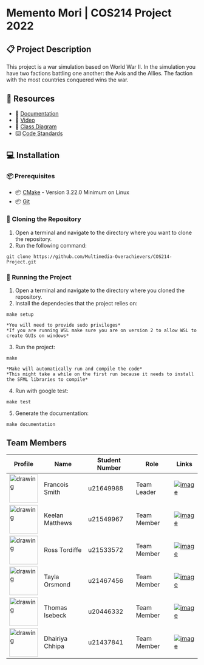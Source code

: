 # Memento Mori | COS214 Project 2022
## :clipboard: Project Description
This project is a war simulation based on World War II. In the simulation you have two factions battling one another: the Axis and the Allies. The faction with the most countries conquered wins the war.

## :memo: Resources
- :bookmark_tabs: [Documentation](https://docs.google.com/document/d/1Ya7evdNcRy57eaPhburpuBTe0nAYsRKZ/edit?usp=share_link&ouid=107703581346392061394&rtpof=true&sd=true)
- :movie_camera: [Video]()
- :page_with_curl: [Class Diagram](https://drive.google.com/file/d/10B2CfRtyiI9lyLUvEtku-rfURCmkbnhA/view?usp=share_link)
- :keyboard: [Code Standards](https://github.com/Multimedia-Overachievers/COS214-Project/blob/main/Docs/DefinitiveStyleGuide.md)

## :computer: Installation
### :package: Prerequisites
- :package: [CMake](https://cmake.org/download/) - Version 3.22.0 Minimum on Linux
- :package: [Git](https://git-scm.com/downloads)
### :floppy_disk: Cloning the Repository
1. Open a terminal and navigate to the directory where you want to clone the repository.
2. Run the following command:
```
git clone https://github.com/Multimedia-Overachievers/COS214-Project.git
```
### :wrench: Running the Project
1. Open a terminal and navigate to the directory where you cloned the repository.
2. Install the dependecies that the project relies on:
```
make setup

*You will need to provide sudo privileges*
*If you are running WSL make sure you are on version 2 to allow WSL to create GUIs on windows*
```
3. Run the project:
```
make

*Make will automatically run and compile the code*
*This might take a while on the first run because it needs to install the SFML libraries to compile*
```
4. Run with google test:
```
make test
```
5. Generate the documentation:
```
make documentation
```

## Team Members

| Profile | Name | Student Number | Role | Links |
|-|-|-|-|-|
| <img src="https://lh5.googleusercontent.com/IabfHidkavHDp04KwR8dJYypb1Dg9-0ehr64bKgsAoGt3y95J5c0N20PUHZRn_PDNbQ=w2400" alt="drawing" width="75"/>| Francois Smith | u21649988 | Team Leader | [![image](https://img.shields.io/badge/GitHub-100000?style=for-the-badge&logo=github&logoColor=white "Github Profile")](https://github.com/francois-smith) |
| <img src="https://lh5.googleusercontent.com/_MrBwoCFyRyIyUyTylyJj8TCAkVc_JJ_Qnqm2zYqeWyyIrsD9r6vQUzckcLwFatuWTY=w2400" alt="drawing" width="75"/> | Keelan Matthews | u21549967| Team Member | [![image](https://img.shields.io/badge/GitHub-100000?style=for-the-badge&logo=github&logoColor=white "Github Profile")](https://github.com/Keelan-Matthews) |
|<img src="https://lh5.googleusercontent.com/AZP3G6vpLzk7UJp3cC1x4yew5Noa_SEBco_O4poBy539ynLZGZYK47L45pz7CHRCUq0=w2400" alt="drawing" width="75"/> | Ross Tordiffe | u21533572 | Team Member | [![image](https://img.shields.io/badge/GitHub-100000?style=for-the-badge&logo=github&logoColor=white "Github Profile")](https://github.com/Ross-Tordiffe) | 
|<img src="https://lh3.googleusercontent.com/E5wo06pgBxWS7AIAxVJmqBAiT2R-1XH9fkLN8SXLs-10WiKYyiHORVaTQbFiLLHTcJc=w2400" alt="drawing" width="75"/> | Tayla Orsmond | u21467456| Team Member | [![image](https://img.shields.io/badge/GitHub-100000?style=for-the-badge&logo=github&logoColor=white "Github Profile")](https://github.com/tayla-orsmond) | 
|<img src="https://lh3.googleusercontent.com/HpG5pG5kREk_YAhdDDdQLBKge6K1gi2uppiTxSZX9HhJvyzDAgvT02pNjj_1Me2sXqg=w2400" alt="drawing" width="75"/> | Thomas Isebeck | u20446332 | Team Member | [![image](https://img.shields.io/badge/GitHub-100000?style=for-the-badge&logo=github&logoColor=white "Github Profile")](https://github.com/thomasisebeck) | 
|<img src="https://lh5.googleusercontent.com/tlFqm3GleSQjggjXUmTMfsHHi6SciKL6o0ecofs1lEZTGplRpB5fFNnWjlPWs2EaLTM=w2400" alt="drawing" width="75" /> | Dhairiya Chhipa | u21437841 | Team Member | [![image](https://img.shields.io/badge/GitHub-100000?style=for-the-badge&logo=github&logoColor=white "Github Profile")](https://github.com/AureoleAxiome) | 
